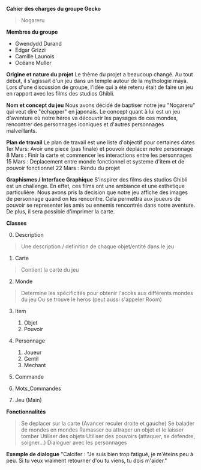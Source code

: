 __Cahier des charges du groupe Gecko__
>Nogareru

__Membres du groupe__
* Gwendydd Durand
* Edgar Grizzi
* Camille Launois
* Océane Muller


__Origine et nature du projet__
Le thème du projet a beaucoup changé. Au tout début, il s'agissait d'un jeu dans un temple autour de la mythologie maya. Lors d'une discussion de groupe, l'idée qui a été retenu était de faire un jeu en rapport avec les films des studios Ghibli.


__Nom et concept du jeu__
Nous avons décidé de baptiser notre jeu "Nogareru" qui veut dire "échapper" en japonais. Le concept quant à lui est un jeu d'aventure où notre héros va découvrir les paysages de ces mondes, rencontrer des personnages iconiques et d'autres personnages malveillants.

__Plan de travail__
Le plan de travail est une liste d'objectif pour certaines dates
1er Mars: Avoir une piece (pas finale) et pouvoir deplacer notre personnage
8 Mars : Finir la carte et commencer les interactions entre les personnages
15 Mars : Deplacement entre monde fonctionnel et systeme d'item et de pouvoir fonctionnel
22 Mars : Rendu du projet


__Graphismes / Interface Graphique__
S'inspirer des films des studios Ghibli est un challenge. En effet, ces films ont une ambiance et une esthetique particulière. 
Nous avons pris la decision que notre jeu affiche des images de personnage quand on les rencontre. 
Cela permettra aux joueurs de pouvoir se representer les amis ou ennemis rencontrés dans notre aventure.
De plus, il sera possible d'imprimer la carte.


__Classes__

0. Description
> Une description / definition de chaque objet/entité dans le jeu

1. Carte
>Contient la carte du jeu

2. Monde
>Determine les spécificités pour obtenir l'accès aux différents mondes du jeu
>Ou se trouve le heros (peut aussi s'appeler Room)

3. Item
    1. Objet
    2. Pouvoir

4. Personnage
    1. Joueur
    2. Gentil
    3. Mechant

5. Commande

6. Mots_Commandes

7. Jeu (Main)

__Fonctionnalités__
> Se deplacer sur la carte (Avancer reculer droite et gauche)
> Se balader de mondes en mondes
> Ramasser ou attraper un objet et le laisser tomber
> Utiliser des objets
> Utiliser des pouvoirs (attaquer, se defendre, soigner...)
> Dialoguer avec les personnages 


__Exemple de dialogue__
"Calcifer : "Je suis bien trop fatigué, je m'éteins peu à peu. Si tu veux vraiment retourner d'ou tu viens, tu dois m'aider."

